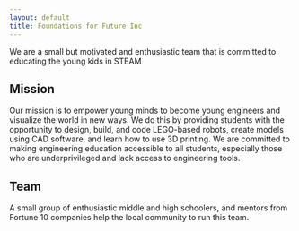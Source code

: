 ```yaml
---
layout: default
title: Foundations for Future Inc
---
```


We are a small but motivated and enthusiastic team that is committed to educating the young kids in STEAM

## Mission

Our mission is to empower young minds to become young engineers and visualize the world in new ways. We do this by providing students with the opportunity to design, build, and code LEGO-based robots, create models using CAD software, and learn how to use 3D printing. We are committed to making engineering education accessible to all students, especially those who are underprivileged and lack access to engineering tools.

## Team

A small group of enthusiastic middle and high schoolers, and mentors from Fortune 10 companies help the local community to run this team.

